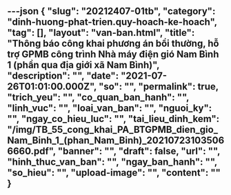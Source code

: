 ---json
{
    "slug": "20212407-01tb",
    "category": "dinh-huong-phat-trien.quy-hoach-ke-hoach",
    "tag": [],
    "layout": "van-ban.html",
    "title": "Thông báo công khai phương án bồi thường, hỗ trợ GPMB công trình Nhà máy điện gió Nam Bình 1 (phần qua địa giới xã Nam Bình)",
    "description": "",
    "date": "2021-07-26T01:01:00.000Z",
    "so": "",
    "permalink": true,
    "trich_yeu": "",
    "co_quan_ban_hanh": "",
    "linh_vuc": "",
    "loai_van_ban": "",
    "nguoi_ky": "",
    "ngay_co_hieu_luc": "",
    "tai_lieu_dinh_kem": "/img/TB_55_cong_khai_PA_BTGPMB_dien_gio_Nam_Binh_1_(phan_Nam_Binh)_202107231035066660.pdf",
    "banner": "",
    "draft": false,
    "url": "",
    "hinh_thuc_van_ban": "",
    "ngay_ban_hanh": "",
    "so_hieu": "",
    "upload-image": "",
    "__content__": ""
}
---

